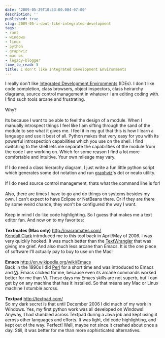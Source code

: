 ```yaml
---
date: '2009-05-29T10:53:00.004-07:00'
description: ''
published: true
slug: 2009-05-i-dont-like-integrated-development
tags:
- rant
- windows
- linux
- python
- graphviz
- mac os
- legacy-blogger
time_to_read: 5
title: I don't like Integrated Development Environments
---
```


I really don't like <a href="http://en.wikipedia.org/wiki/Integrated_development_environment">Integrated Development Environments</a> (IDEs). I don't like code completion, class browsers, object inspectors, class heirarchy diagrams, source control management in whatever I am editing coding with. I find such tools arcane and frustrating.<br /><br />Why?<br /><br />Its because I want to be able to feel the design of a module. When I manually introspect things I feel like I am sifting through the sand of the module to see what it gives me. I feel it in my gut that this is how I learn a language and use it best of all. Python makes that very easy for you with its powerful introspection capabilities which you use on the shell. I find switching to the shell lets me separate the capabilities of the module from the code I are working on. Which for some reason I find a lot more comfortable and intuitive. Your own mileage may vary.<br /><br />If I do need a class hierarchy diagram, I just write a fun little python script which generates some dot notation and run <a href="http://graphviz.org/">graphviz</a>'s dot or neato utility.<br /><br />If I do need source control management, thats what the command line is for!<br /><br />Also, there are times I have to go and do things on systems besides my own. I can't expect to have Eclipse or NetBeans there. Or if they are there by some weird chance, they won't be configured the way I want.<br /><br />Keep in mind I do like code highlighting. So I guess that makes me a text editor fan. And now on to my favorites:<br /><br /><span style="font-weight: bold;">Textmates (Mac only)</span> <a href="http://macromates.com/">http://macromates.com/</a><br /><a href="http://clarkparsia.com/about/profiles/kendall">Kendall Clark</a> introduced me to this tool back in April/May of 2006. I was very quickly hooked. It was much better than the <a href="http://en.wikipedia.org/wiki/TextWrangler">TextWrangler</a> that was giving me grief. And also much less arcane than Emacs. It is the one piece of software I'll actually pay to buy to use on the Mac!<br /><br /><span style="font-weight: bold;">Emacs</span> <a href="http://en.wikipedia.org/wiki/Emacs">http://en.wikipedia.org/wiki/Emacs</a><br />Back in the 1990s I did <a href="http://perl.org/">Perl</a> for a short time and was introduced to Emacs and <a href="http://en.wikipedia.org/wiki/Vi">Vi</a>. Emacs clicked for me, because even its arcane commands worked better for me than Vi. These days my Emacs skills are not superb, but I can get by on any machine that has it installed. So that means any Mac or Linux machine I stumble across.<br /><br /><span style="font-weight: bold;">Textpad</span> <a href="http://textpad.com/">http://textpad.com/</a><br />So my dark secret is that until December 2006 I did much of my work in Windows. Yes, my first python work was all developed on Windows! Anyway, I had stumbled across Textpad during a Java job and kept using it across other languages and efforts. It was light, did code highlighting, and kept out of the way. Perfect! Well, maybe not since it crashed about once a day. Still, it was better for me than more sophisticated alternatives.